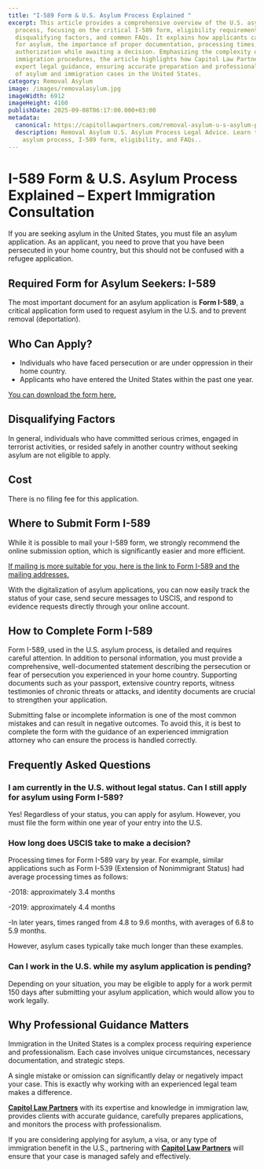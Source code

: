 ```yaml
---
title: "I-589 Form & U.S. Asylum Process Explained "
excerpt: This article provides a comprehensive overview of the U.S. asylum
  process, focusing on the critical I-589 form, eligibility requirements,
  disqualifying factors, and common FAQs. It explains how applicants can file
  for asylum, the importance of proper documentation, processing times, and work
  authorization while awaiting a decision. Emphasizing the complexity of
  immigration procedures, the article highlights how Capitol Law Partners offers
  expert legal guidance, ensuring accurate preparation and professional handling
  of asylum and immigration cases in the United States.
category: Removal Asylum
image: /images/removalasylum.jpg
imageWidth: 6912
imageHeight: 4160
publishDate: 2025-09-08T06:17:00.000+03:00
metadata:
  canonical: https://capitollawpartners.com/removal-asylum-u-s-asylum-process-legal-advice
  description: Removal Asylum U.S. Asylum Process Legal Advice. Learn the U.S.
    asylum process, I-589 form, eligibility, and FAQs..
---
```

# I-589 Form & U.S. Asylum Process Explained – Expert Immigration Consultation

If you are seeking asylum in the United States, you must file an asylum application. As an applicant, you need to prove that you have been persecuted in your home country, but this should not be confused with a refugee application.

## Required Form for Asylum Seekers: I-589

The most important document for an asylum application is **Form I-589**, a critical application form used to request asylum in the U.S. and to prevent removal (deportation).

## Who Can Apply?

* Individuals who have faced persecution or are under oppression in their home country. 
* Applicants who have entered the United States within the past one year. 

[You can download the form here.](https://www.uscis.gov/i-589)

## Disqualifying Factors

In general, individuals who have committed serious crimes, engaged in terrorist activities, or resided safely in another country without seeking asylum are not eligible to apply.

## Cost

There is no filing fee for this application.

## Where to Submit Form I-589

While it is possible to mail your I-589 form, we strongly recommend the online submission option, which is significantly easier and more efficient.

[If mailing is more suitable for you, here is the link to Form I-589 and the mailing addresses.](https://www.dhs.gov/now-leaving?external_url=https%3A%2F%2Flnks.gd%2Fl%2FeyJhbGciOiJIUzI1NiJ9.eyJidWxsZXRpbl9saW5rX2lkIjoxMDQsInVyaSI6ImJwMjpjbGljayIsInVybCI6Imh0dHBzOi8vd3d3LnVzY2lzLmdvdi9pLTU4OSIsImJ1bGxldGluX2lkIjoiMjAyMzA5MDcuODIyMjIzMTEifQ.aBPA6aM59dqYfIKvblgci1L1htEmr-otpk4fCFfgWcY%2Fs%2F2463955272%2Fbr%2F225425019665-l&back_url=https%3A%2F%2Fwww.dhs.gov%2Farchive%2Fnews%2F2023%2F09%2F07%2Fwhere-submit-your-form-i-589)

With the digitalization of asylum applications, you can now easily track the status of your case, send secure messages to USCIS, and respond to evidence requests directly through your online account.

## How to Complete Form I-589

Form I-589, used in the U.S. asylum process, is detailed and requires careful attention. In addition to personal information, you must provide a comprehensive, well-documented statement describing the persecution or fear of persecution you experienced in your home country. Supporting documents such as your passport, extensive country reports, witness testimonies of chronic threats or attacks, and identity documents are crucial to strengthen your application.

Submitting false or incomplete information is one of the most common mistakes and can result in negative outcomes. To avoid this, it is best to complete the form with the guidance of an experienced immigration attorney who can ensure the process is handled correctly.

## Frequently Asked Questions

### **I am currently in the U.S. without legal status. Can I still apply for asylum using Form I-589?**

Yes! Regardless of your status, you can apply for asylum. However, you must file the form within one year of your entry into the U.S. 

### **How long does USCIS take to make a decision?**

Processing times for Form I-589 vary by year. For example, similar applications such as Form I-539 (Extension of Nonimmigrant Status) had average processing times as follows: 

\-2018: approximately 3.4 months 

\-2019: approximately 4.4 months 

\-In later years, times ranged from 4.8 to 9.6 months, with averages of 6.8 to 5.9 months. 

 However, asylum cases typically take much longer than these examples. 

### **Can I work in the U.S. while my asylum application is pending?**

Depending on your situation, you may be eligible to apply for a work permit 150 days after submitting your asylum application, which would allow you to work legally. 

## Why Professional Guidance Matters

Immigration in the United States is a complex process requiring experience and professionalism. Each case involves unique circumstances, necessary documentation, and strategic steps.

A single mistake or omission can significantly delay or negatively impact your case. This is exactly why working with an experienced legal team makes a difference.

**[Capitol Law Partners](https://capitollawpartners.com)** with its expertise and knowledge in immigration law, provides clients with accurate guidance, carefully prepares applications, and monitors the process with professionalism.

If you are considering applying for asylum, a visa, or any type of immigration benefit in the U.S., partnering with **[Capitol Law Partners](https://capitollawpartners.com)** will ensure that your case is managed safely and effectively.
